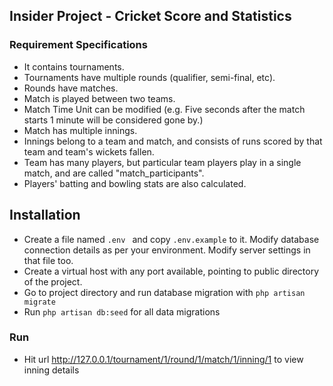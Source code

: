 
## Insider Project - Cricket Score and Statistics

### Requirement Specifications
 
- It contains tournaments.
- Tournaments have multiple rounds (qualifier, semi-final, etc).
- Rounds have matches.
- Match is played between two teams.
- Match Time Unit can be modified (e.g. Five seconds after the match starts 1 minute will be considered gone by.)
- Match has multiple innings.
- Innings belong to a team and match, and consists of runs scored by that team and team's wickets fallen.
- Team has many players, but particular team players play in a single match, and are called "match_participants".
- Players' batting and bowling stats are also calculated. 


## Installation

- Create a file named ```.env ``` and copy ```.env.example``` to it. Modify database connection details as per your environment. Modify server settings in that file too. 
- Create a virtual host with any port available, pointing to public directory of the project.
- Go to project directory and run database migration with ```php artisan migrate```
- Run ```php artisan db:seed``` for all data migrations


### Run

- Hit url http://127.0.0.1/tournament/1/round/1/match/1/inning/1 to view inning details
